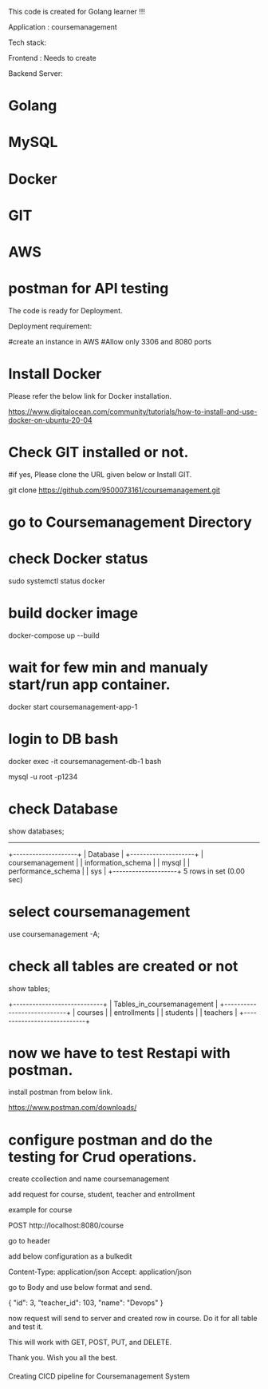 This code is created for Golang learner !!!

Application : coursemanagement 

Tech stack:

Frontend : Needs to create

Backend Server:
# Golang
# MySQL
# Docker
# GIT
# AWS
# postman for API testing

The code is ready for Deployment.

Deployment requirement:

#create an instance in AWS
#Allow only 3306 and 8080 ports

# Install Docker 

Please refer the below link for Docker installation.

https://www.digitalocean.com/community/tutorials/how-to-install-and-use-docker-on-ubuntu-20-04

# Check GIT installed or not.

#if yes, Please clone the URL given below or Install GIT.

git clone https://github.com/9500073161/coursemanagement.git

# go to Coursemanagement Directory

# check Docker status

sudo systemctl status docker

# build docker image

 docker-compose up --build

 # wait for few min and manualy start/run app container.

 docker start coursemanagement-app-1

 # login to DB bash

 docker exec -it coursemanagement-db-1 bash

 mysql -u root -p1234

 # check Database 

 show databases;

---------
 +--------------------+
| Database           |
+--------------------+
| coursemanagement   |
| information_schema |
| mysql              |
| performance_schema |
| sys                |
+--------------------+
5 rows in set (0.00 sec)


# select coursemanagement 

use coursemanagement -A;

# check all tables are created or not

show tables;

+----------------------------+
| Tables_in_coursemanagement |
+----------------------------+
| courses                    |
| entrollments               |
| students                   |
| teachers                   |
+----------------------------+


# now we have to test Restapi with postman.

   install postman from below link.

   https://www.postman.com/downloads/

# configure postman and do the testing for Crud operations.

create ccollection and name coursemanagement

add request for course, student, teacher and entrollment

example for course

POST http://localhost:8080/course

go to header

add below configuration as a bulkedit

Content-Type: application/json
Accept: application/json

go to Body and use below format and send.

{
    "id": 3,
    "teacher_id": 103,
    "name": "Devops"
}

now request will send to server and created row in course. Do it for all table and test it. 

This will work with GET, POST, PUT, and DELETE.

Thank you. Wish you all the best. 

####

Creating CICD pipeline for Coursemanagement System











